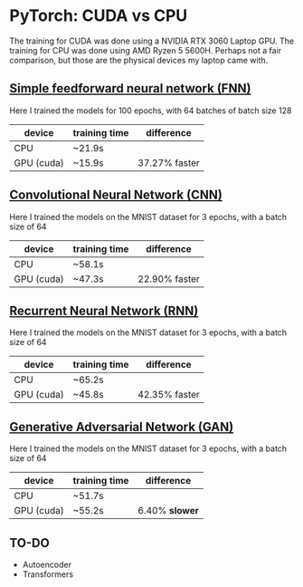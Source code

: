 # PyTorch: CUDA vs CPU

The training for CUDA was done using a NVIDIA RTX 3060 Laptop GPU. The training for CPU was done using AMD Ryzen 5 5600H. Perhaps not a fair comparison, but those are the physical devices my laptop came with.

## [Simple feedforward neural network (FNN)](./FNN.ipynb)

Here I trained the models for 100 epochs, with 64 batches of batch size 128

| device     | training time | difference    |
| ---------- | ------------- | ------------- |
| CPU        | ~21.9s        |               |
| GPU (cuda) | ~15.9s        | 37.27% faster |

## [Convolutional Neural Network (CNN)](./CNN.ipynb)

Here I trained the models on the MNIST dataset for 3 epochs, with a batch size of 64

| device     | training time | difference    |
| ---------- | ------------- | ------------- |
| CPU        | ~58.1s        |               |
| GPU (cuda) | ~47.3s        | 22.90% faster |

## [Recurrent Neural Network (RNN)](./RNN.ipynb)

Here I trained the models on the MNIST dataset for 3 epochs, with a batch size of 64

| device     | training time | difference    |
| ---------- | ------------- | ------------- |
| CPU        | ~65.2s        |               |
| GPU (cuda) | ~45.8s        | 42.35% faster |

## [Generative Adversarial Network (GAN)](./RNN.ipynb)

Here I trained the models on the MNIST dataset for 3 epochs, with a batch size of 64

| device     | training time | difference       |
| ---------- | ------------- | ---------------- |
| CPU        | ~51.7s        |                  |
| GPU (cuda) | ~55.2s        | 6.40% **slower** |

## TO-DO

- Autoencoder
- Transformers
